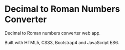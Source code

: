 # Decimal to Roman Numbers Converter
Decimal to Roman numbers converter web app. 

Built with HTML5, CSS3, Bootstrap4 and JavaScript ES6.